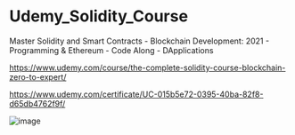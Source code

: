 # Udemy_Solidity_Course
Master Solidity and Smart Contracts - Blockchain Development: 2021 - Programming &amp; Ethereum - Code Along - DApplications

https://www.udemy.com/course/the-complete-solidity-course-blockchain-zero-to-expert/

https://www.udemy.com/certificate/UC-015b5e72-0395-40ba-82f8-d65db4762f9f/

![image](https://user-images.githubusercontent.com/84373882/195612542-f0b5d31f-93c0-4e49-a466-eeec5713d918.png)
